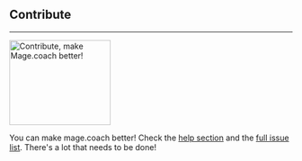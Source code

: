## Contribute
* * *

[<img src="{{site.static-url}}/img/coach/penguin_sponsors.svg" class="pull-left img-big" alt="Contribute, make Mage.coach better!" width="180" height="151">]({{page.baseurl}}/sponsors/)

You can make mage.coach better! Check the [help section](https://github.com/magecoach/mage.coach.github.io/blob/master/HELP.md) and the [full issue list](https://github.com/magecoach/mage.coach.github.io/issues). There's a lot that needs to be done!

